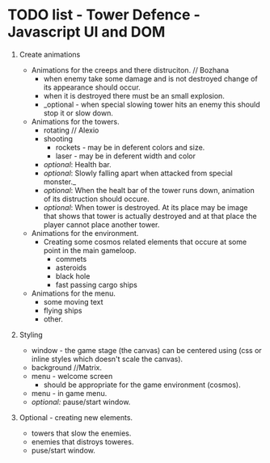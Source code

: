 # TODO list - Tower Defence - Javascript UI and DOM

1. Create animations 
	* Animations for the creeps and there distruciton. // Bozhana
		* when enemy take some damage and is not destroyed change of its appearance should occur.
		* when it is destroyed there must be an small explosion.
		* _optional - when special slowing tower hits an enemy this should stop it or slow down.
	* Animations for the towers.
		* rotating // Alexio
		* shooting
			* rockets - may be in deferent colors and size.
			* laser - may be in deferent width and color
		* _optional_: Health bar.
		* _optional_: Slowly falling apart when attacked from special monster._
		* _optional_: When the healt bar of the tower runs down, animation of its distruction should occure.
		* _optional_: When tower is destroyed. At its place may be image that shows that tower is actually destroyed and at that place the player cannot place another tower.
	* Animations for the environment.
		* Creating some cosmos related elements that occure at some point in the main gameloop.
			* commets
			* asteroids
			* black hole
			* fast passing cargo ships
	* Animations for the menu.
		* some moving text
		* flying ships
		* other.
	
2. Styling
	* window - the game stage (the canvas) can be centered using (css or inline styles which doesn't scale the canvas). 
	* background //Matrix.
	* menu - welcome screen
		* should be appropriate for the game environment (cosmos).
	* menu - in game menu.
	* _optional:_ pause/start window.
	
3. Optional - creating new elements.
	* towers that slow the enemies.
	* enemies that distroys toweres.
	* puse/start window.